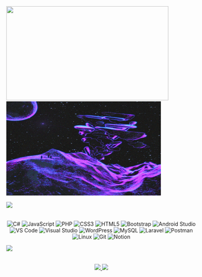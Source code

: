 <div>
  <img src="https://media4.giphy.com/media/v1.Y2lkPTc5MGI3NjExbTJmbGZ2b3RnbnJpdHpmaDFudnJ1Ymp3dm9nc2dvNTcyNnRxcG1sZyZlcD12MV9pbnRlcm5hbF9naWZfYnlfaWQmY3Q9Zw/jV0VJEv1IHU4xD7Cxi/giphy.webp" width="430" height="250" />
  <img src="gif/vaporwave-chillwave-dreamwave.gif" width="410" height="250" />
</div>


<!--<br>-->
<img src="https://user-images.githubusercontent.com/73097560/115834477-dbab4500-a447-11eb-908a-139a6edaec5c.gif"><br><br>

<p align="center">
  <img src="https://img.shields.io/badge/C%23%20-%232370ED.svg?style=for-the-badge&logo=c-sharp&logoColor=white" alt="C#" />
  <img src="https://img.shields.io/badge/JavaScript%20-%23F7DF1E.svg?style=for-the-badge&logo=javascript&logoColor=black" alt="JavaScript" />
  <img src="https://img.shields.io/badge/PHP%20-%23635DBD.svg?style=for-the-badge&logo=php&logoColor=white" alt="PHP" />
  <img src="https://img.shields.io/badge/CSS3%20-%231572B6.svg?style=for-the-badge&logo=css3&logoColor=white" alt="CSS3" />
  <img src="https://img.shields.io/badge/HTML5%20-%23E34F26.svg?style=for-the-badge&logo=html5&logoColor=white" alt="HTML5" />
  <img src="https://img.shields.io/badge/Bootstrap%20-%23563D7C.svg?style=for-the-badge&logo=bootstrap&logoColor=white" alt="Bootstrap" />
  <img src="https://img.shields.io/badge/Android%20Studio%20-%2334A853.svg?style=for-the-badge&logo=android-studio&logoColor=white" alt="Android Studio" />
  <img src="https://img.shields.io/badge/VS%20Code-0078d7.svg?style=for-the-badge&logo=visual-studio-code&logoColor=white" alt="VS Code" />
  <img src="https://img.shields.io/badge/Visual%20Studio-5C2D91.svg?style=for-the-badge&logo=visual-studio&logoColor=white" alt="Visual Studio" />
  <img src="https://img.shields.io/badge/WordPress-%23117AC9.svg?style=for-the-badge&logo=wordpress&logoColor=white" alt="WordPress" />
  <img src="https://img.shields.io/badge/MySQL-%23003545.svg?style=for-the-badge&logo=mysql&logoColor=white" alt="MySQL" />
  <img src="https://img.shields.io/badge/Laravel-%23FF2D20.svg?style=for-the-badge&logo=laravel&logoColor=white" alt="Laravel" />
  <img src="https://img.shields.io/badge/Postman-%23FF6C37.svg?style=for-the-badge&logo=postman&logoColor=white" alt="Postman" />
  <img src="https://img.shields.io/badge/Linux-%23FCC624?style=for-the-badge&logo=linux&logoColor=black" alt="Linux" />
  <img src="https://img.shields.io/badge/Git-F05032?style=for-the-badge&logo=git&logoColor=white" alt="Git"/>
  <img src="https://img.shields.io/badge/Notion-%23000000.svg?style=for-the-badge&logo=notion&logoColor=white" alt="Notion" />
</p>
<!--<br>-->

<img src="https://user-images.githubusercontent.com/73097560/115834477-dbab4500-a447-11eb-908a-139a6edaec5c.gif"><br><br>

<p align="center">
  <a href="https://github.com/ClaudioVergara2">
    <img height="180em" src="https://github-readme-stats-eight-theta.vercel.app/api?username=ClaudioVergara2&show_icons=true&theme=algolia&include_all_commits=true&count_private=true"/>
    <img height="180em" src="https://github-readme-stats-eight-theta.vercel.app/api/top-langs/?username=ClaudioVergara2&layout=compact&langs_count=8&theme=algolia"/>
  </a>
</p>
